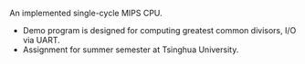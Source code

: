 An implemented single-cycle MIPS CPU.   
- Demo program is designed for computing greatest common divisors, I/O via UART.  
- Assignment for summer semester at Tsinghua University.  